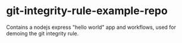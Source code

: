 # git-integrity-rule-example-repo
Contains a nodejs express "hello world" app and workflows, used for demoing the git integrity rule.
